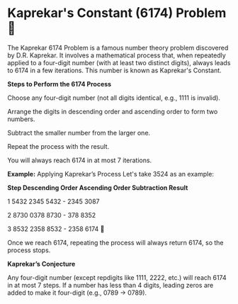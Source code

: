 # Kaprekar's Constant (6174) Problem 🚀

The Kaprekar 6174 Problem is a famous number theory problem discovered by D.R. Kaprekar. It involves a mathematical process that, when repeatedly applied to a four-digit number (with at least two distinct digits), always leads to 6174 in a few iterations. This number is known as Kaprekar's Constant.

**Steps to Perform the 6174 Process**

Choose any four-digit number (not all digits identical, e.g., 1111 is invalid).

Arrange the digits in descending order and ascending order to form two numbers.

Subtract the smaller number from the larger one.

Repeat the process with the result.

You will always reach 6174 in at most 7 iterations.

**Example:** Applying Kaprekar’s Process
Let's take 3524 as an example:

**Step	Descending Order	Ascending Order	 Subtraction	Result**

  1	         5432	             2345	       5432 - 2345	3087

  2	         8730	             0378	       8730 - 378	  8352

  3	         8532	             2358	       8532 - 2358	6174 🎉

Once we reach 6174, repeating the process will always return 6174, so the process stops.

**Kaprekar’s Conjecture**

Any four-digit number (except repdigits like 1111, 2222, etc.) will reach 6174 in at most 7 steps.
If a number has less than 4 digits, leading zeros are added to make it four-digit (e.g., 0789 → 0789).
